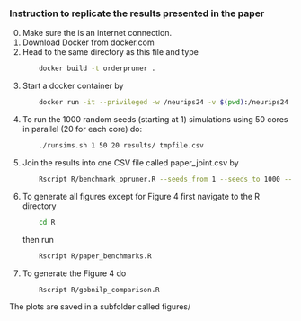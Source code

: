 ### Instruction to replicate the results presented in the paper

0. Make sure the is an internet connection.
1. Download Docker from docker.com
2. Head to the same directory as this file and type 
    ```sh
        docker build -t orderpruner .  
    ```
3. Start a docker container by
    ```sh
        docker run -it --privileged -w /neurips24 -v $(pwd):/neurips24 orderpruner bash
    ```
4. To run the 1000 random seeds (starting at 1) simulations using 50 cores in parallel (20 for each core) do:
    ```sh
        ./runsims.sh 1 50 20 results/ tmpfile.csv
    ```
5. Join the results into one CSV file called paper_joint.csv by
    ```sh
        Rscript R/benchmark_opruner.R --seeds_from 1 --seeds_to 1000 --output_dir results/ --filename paper_joint.csv
    ```
6. To generate all figures except for Figure 4 first navigate to the R directory
    ```sh
        cd R
    ```
    then run 
    ```sh
        Rscript R/paper_benchmarks.R
    ```
7. To generate the Figure 4 do
    ```sh
        Rscript R/gobnilp_comparison.R
    ```

The plots are saved in a subfolder called figures/